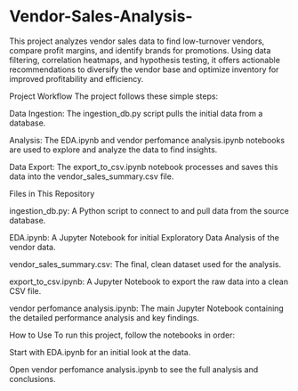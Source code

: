 # Vendor-Sales-Analysis-
This project analyzes vendor sales data to find low-turnover vendors, compare profit margins, and identify brands for promotions. Using data filtering, correlation heatmaps, and hypothesis testing, it offers actionable recommendations to diversify the vendor base and optimize inventory for improved profitability and efficiency.

Project Workflow
The project follows these simple steps:

Data Ingestion: The ingestion_db.py script pulls the initial data from a database.


Analysis: The EDA.ipynb and vendor perfomance analysis.ipynb notebooks are used to explore and analyze the data to find insights.

Data Export: The export_to_csv.ipynb notebook processes and saves this data into the vendor_sales_summary.csv file.

Files in This Repository

ingestion_db.py: A Python script to connect to and pull data from the source database.


EDA.ipynb: A Jupyter Notebook for initial Exploratory Data Analysis of the vendor data.

vendor_sales_summary.csv: The final, clean dataset used for the analysis.

export_to_csv.ipynb: A Jupyter Notebook to export the raw data into a clean CSV file.

vendor perfomance analysis.ipynb: The main Jupyter Notebook containing the detailed performance analysis and key findings.

 How to Use
To run this project, follow the notebooks in order:

Start with EDA.ipynb for an initial look at the data.

Open vendor perfomance analysis.ipynb to see the full analysis and conclusions.
